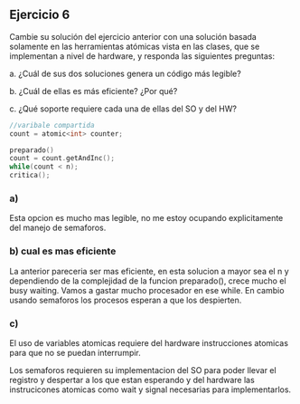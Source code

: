 ## Ejercicio 6
Cambie su solución del ejercicio anterior con una solución basada solamente en las herramientas atómicas vista en las clases, que se implementan a nivel de hardware, y responda las siguientes
preguntas:

a. ¿Cuál de sus dos soluciones genera un código más legible?

b. ¿Cuál de ellas es más eficiente? ¿Por qué?

c. ¿Qué soporte requiere cada una de ellas del SO y del HW?

```c
//varibale compartida
count = atomic<int> counter;
```

```c
preparado()
count = count.getAndInc();
while(count < n);
critica();
```

### a) 
Esta opcion es mucho mas legible, no me estoy ocupando explicitamente del manejo de semaforos.

### b) cual es mas eficiente
La anterior pareceria ser mas eficiente, en esta solucion a mayor sea el n y dependiendo de
la complejidad de la funcion preparado(), crece mucho el busy waiting. 
Vamos a gastar mucho procesador en ese while.
En cambio usando semaforos los procesos esperan a que los despierten.


### c)

El uso de variables atomicas requiere del hardware instrucciones atomicas para que no se puedan interrumpir.

Los semaforos requieren su implementacion del SO para poder llevar el registro y despertar a los que estan esperando 
y del hardware las instrucicones atomicas como wait y signal necesarias para implementarlos.